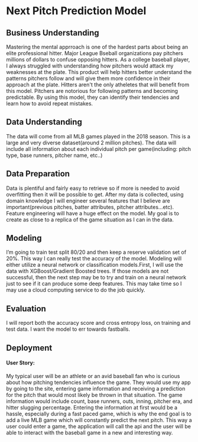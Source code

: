 # Next Pitch Prediction Model

## Business Understanding
Mastering the mental apprroach is one of the hardest parts about being an elite professional hitter. Major League Bseball organizations pay pitchers millions of dollars to confuse opposing hitters. As a college baseball player, I always struggled with understanding how pitchers would attack my weaknesses at the plate. This product will help hitters better understand the patterns pitchers follow and will give them more confidence in their approach at the plate. Hitters aren't the only atheletes that will benefit from this model. Pitchers are notorious for following patterns and becoming predictable. By using this model, they can identify their tendencies and learn how to avoid repeat mistakes. 

## Data Understanding
The data will come from all MLB games played in the 2018 season. This is a large and very diverse dataset(around 2 million pitches). The data will include all information about each individual pitch per game(including: pitch type, base runners, pitcher name, etc..)

## Data Preparation
Data is plentiful and fairly easy to retrieve so if more is needed to avoid overfitting then it will be possible to get. After my data is collected, using domain knowledge I will engineer several features that I believe are important(previous pitches, batter attributes, pitcher attributes...etc). Feature engineering will have a huge effect on the model. My goal is to create as close to a replica of the game situation as I can in the data. 

## Modeling
I’m going to train test split 80/20 and then keep a reserve validation set of 20%. This way I can really test the accuracy of the model. Modeling will either utilize a neural network or classification models.First, I will use the data with XGBoost/Gradient Boosted trees. If those models are not successful, then the next step may be to try and train on a neural network just to see if it can produce some deep features. This may take time so I may use a cloud computing service to do the job quickly. 

## Evaluation
I will report both the accuracy score and cross entropy loss, on training and test data. I want the model to err towards fastballs. 
## Deployment
#### User Story:
My typical user will be an athlete or an avid baseball fan who is curious about how pitching tendencies influence the game. They would use my app by going  to the site, entering game information and receiving a prediction for the pitch that would most likely be thrown in that situation. The game information would include count, base runners, outs, inning, pitcher era, and hitter slugging percentage. Entering the information at first would be a hassle, especially during a fast paced game, which is why the end goal is to add a live MLB game which will constantly predict the next pitch. This way a user could enter a game, the application will call the api and the user will be able to interact with the baseball game in a new and interesting way. 



